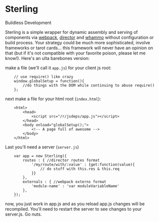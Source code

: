 Sterling
========

Buildless Development

Sterling is a simple wrapper for dynamic assembly and serving of components via [webpack](https://www.npmjs.com/package/webpack), [director](https://www.npmjs.com/package/director) and [whammo](https://www.npmjs.com/package/whammo) without configuration or build process. Your strategy could be much more sophisticated, involve frameworks or tarot cards... this framework will never have an opinion on that (but if it's not compatible with your favorite poison, please let me know!). Here's an ulta barebones version:

make a file (we'll call it `app.js`) for your client js root: 

		// use require() like crazy
		window.globalSetup = function(){
			//do things with the DOM while continuing to abuse require()
		};
	
next make a file for your html root (`index.html`):

		<html>
		    <head>
		        <script src="/r/jsdeps/app.js"></script>
		    </head>
		    <body onload="globalSetup();">
		        <!-- A page full of awesome -->
		    </body>
		</html>
	
Last you'll need a server (`server.js`)

		var app = new Sterling({
		    routes : { //director routes format
		        '/my/route/with/:value' : {get:function(value){
		            // do stuff with this.res & this.req
		        }}
		    },
		    externals : { //webpack externs format
		        'module-name' : 'var moduleVariableName'
		    },
		});
	
now, you just work in app.js and as you reload app.js changes will be recompiled. You'll need to restart the server to see changes to your server.js. Go nuts.